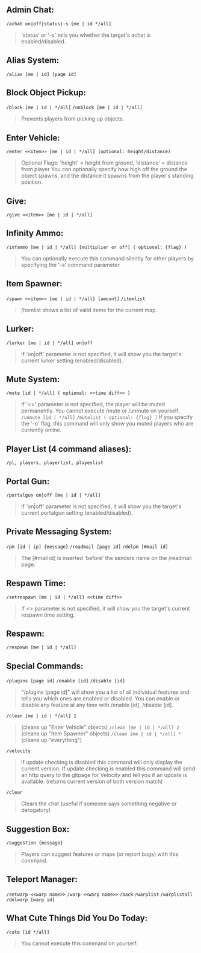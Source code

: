 ## Admin Chat:
`/achat on|off|status|-s [me | id */all]`
>  'status' or '-s' tells you whether the target's achat is enabled/disabled.

## Alias System:
`/alias [me | id] [page id]`

## Block Object Pickup:
`/block [me | id | */all]`
`/unblock [me | id | */all]`
> Prevents players from picking up objects.

## Enter Vehicle:
`/enter <<item>> [me | id | */all] (optional: height/distance)`
>  Optional Flags: 'height' = height from ground, 'distance' = distance from player
>  You can optionally specify how high off the ground the object spawns, and the distance it spawns from the player's standing position.

## Give:
`/give <<item>> [me | id | */all]`			

## Infinity Ammo:
`/infammo [me | id | */all] [multiplier or off] ( optional: {flag} )`
>  You can optionally execute this command silently for other players by specifying the '-s' command parameter.

## Item Spawner:
`/spawn <<item>> [me | id | */all] [amount]`
`/itemlist`
>  /itemlist shows a list of valid items for the current map.

## Lurker:
`/lurker [me | id | */all] on|off`
>  If 'on|off' parameter is not specified, it will show you the target's current lurker setting (enabled/disabled).

## Mute System:
`/mute [id | */all] ( optional: <<time diff>> )`
> If '<<time diff>>' parameter is not specified, the player will be muted permanently.
> You cannot execute /mute or /unmute on yourself.
`/unmute [id | */all]`
`/mutelist ( optional: {flag} )`
> If you specify the '-o' flag, this command will only show you muted players who are currently online.

## Player List (4 command aliases):
`/pl, players, playerlist, playeslist`

## Portal Gun:
`/portalgun on|off [me | id | */all]`
> If 'on|off' parameter is not specified, it will show you the target's current portalgun setting (enabled/disabled).

## Private Messaging System:
`/pm [id | ip] {message}`
`/readmail [page id]`
`/delpm [#mail id]`
> The [#mail id] is inserted 'before' the senders name on the /readmail page.

## Respawn Time:
`/setrespawn [me | id | */all] <<time diff>>`
>  If <<time diff>> parameter is not specified, it will show you the target's current respawn time setting.

## Respawn:
`/respawn [me | id | */all]`

## Special Commands:
`/plugins [page id]`
`/enable [id]`
`/disable [id]`
> "/plugins [page id]" will show you a list of all individual features and tells you which ones are enabled or disabled.
> You can enable or disable any feature at any time with /enable [id], /disable [id].

`/clean [me | id | */all] 1`
> (cleans up "Enter Vehicle" objects)
`/clean [me | id | */all] 2`
> (cleans up "Item Spawner" objects)
`/clean [me | id | */all] *`
> (cleans up "everything")

`/velocity`
> If update checking is disabled this command will only display the current version.
> If update checking is enabled this command will send an http query to the gitpage for Velocity and tell you if an update is available. (returns current version of both version match)

`/clear`
> Clears the chat (useful if someone says something negative or derogatory)

## Suggestion Box:
`/suggestion {message}`
>  Players can suggest features or maps (or report bugs) with this command.

## Teleport Manager:
`/setwarp <<warp name>>`
`/warp <<warp name>>`
`/back`
`/warplist`
`/warplistall`
`/delwarp [warp id]`

## What Cute Things Did You Do Today:
`/cute [id */all]`
>  You cannot execute this command on yourself.
